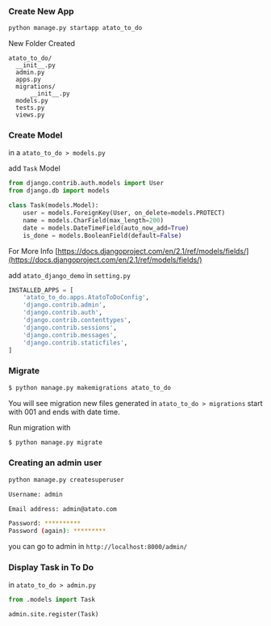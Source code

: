 ### Create New App

```sh
python manage.py startapp atato_to_do

```

New Folder Created
```
atato_to_do/
  __init__.py
  admin.py
  apps.py
  migrations/
      __init__.py
  models.py
  tests.py
  views.py
```

### Create Model
in a `atato_to_do > models.py`

add `Task` Model

``` python
from django.contrib.auth.models import User
from django.db import models

class Task(models.Model):
    user = models.ForeignKey(User, on_delete=models.PROTECT)
    name = models.CharField(max_length=200)
    date = models.DateTimeField(auto_now_add=True)
    is_done = models.BooleanField(default=False)
```

For More Info [https://docs.djangoproject.com/en/2.1/ref/models/fields/](https://docs.djangoproject.com/en/2.1/ref/models/fields/)

add `atato_django_demo` in `setting.py`

``` python
INSTALLED_APPS = [
    'atato_to_do.apps.AtatoToDoConfig',
    'django.contrib.admin',
    'django.contrib.auth',
    'django.contrib.contenttypes',
    'django.contrib.sessions',
    'django.contrib.messages',
    'django.contrib.staticfiles',
]
```

### Migrate
``` sh
$ python manage.py makemigrations atato_to_do
```

You will see migration new files generated in `atato_to_do > migrations` start with 001 and ends with date time.

Run migration with
``` sh
$ python manage.py migrate
```

### Creating an admin user
``` sh
python manage.py createsuperuser
```

``` sh
Username: admin
```

``` sh
Email address: admin@atato.com
```

``` sh
Password: **********
Password (again): *********
```

you can go to admin in `http://localhost:8000/admin/`

### Display Task in To Do

in `atato_to_do > admin.py`

``` python
from .models import Task

admin.site.register(Task)
```
